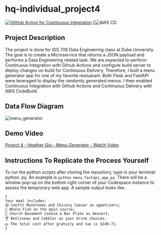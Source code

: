 # hq-individual_project4

[![GitHub Action for Continuous Integration](https://github.com/nogibjj/hq-individual_project4/actions/workflows/main.yml/badge.svg)](https://github.com/nogibjj/hq-individual_project4/actions/workflows/main.yml) [![AWS CD](https://codebuild.us-east-1.amazonaws.com/badges?uuid=eyJlbmNyeXB0ZWREYXRhIjoiZzhJYWszcEZKYTJ0aEIwZEh0UU1uSmprdXZrWnNYQ3pLcE5QeEtxcWRZSmQ4ZDRWWFRJTWdTczVYOWxzQ0IvTTRHU2RSQkhjWVBXQTA2d2ZSTXZnTld3PSIsIml2UGFyYW1ldGVyU3BlYyI6IjlMVXI1Z3pTNENLZlN2cVEiLCJtYXRlcmlhbFNldFNlcmlhbCI6MX0%3D&branch=main)

## Project Description

The project is done for IDS 706 Data Engineering class at Duke University. The goal is to create a Microservice that returns a JSON payload and performs a Data Engineering related task. We are expected to perform Continuous Integration with Github Actions and configure build server to deploy changes on build for Continuous Delivery. Therefore, I built a menu generator app for one of my favorite restuarant. Both Flask and FastAPI were leveraged to display the randomly generated menus. I then enabled Continuous Integration with Github Actions and Continuous Delivery with AWS CodeBuild.


## Data Flow Diagram
![menu_generator](https://user-images.githubusercontent.com/105904149/203690233-099d68b3-f7fb-4c75-9218-1ae4210aa89b.png)


## Demo Video
[Project 4 - Heather Qiu - Menu Generator - Watch Video](https://youtu.be/UCVKkLASg94)


## Instructions To Replicate the Process Yourself
To run the python scripts after cloning the repository, type in your terminal: python <filename>.py. An example is `python menu_fastapi_app.py`. There will be a window pop-up on the bottom right corner of your Codespace instance to assess the temprorary web app. A sample output looks like:
```
{
Your meal includes: 
😋 Confit Mushrooms and Chicory Caesar as appetizers; 
🍕 Whole Fish as the main course; 
🍨 Church Basement Cookie & Bar Plate as dessert; 
🍸 Bottineau and Cobbler as your drink choices. 
💵 The total cost after gratuity and tax is $149.71.
}
```
